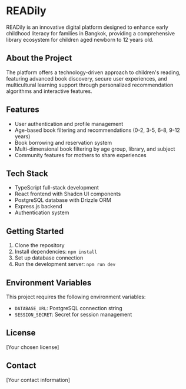 # READily

READily is an innovative digital platform designed to enhance early childhood literacy for families in Bangkok, providing a comprehensive library ecosystem for children aged newborn to 12 years old.

## About the Project

The platform offers a technology-driven approach to children's reading, featuring advanced book discovery, secure user experiences, and multicultural learning support through personalized recommendation algorithms and interactive features.

## Features

- User authentication and profile management
- Age-based book filtering and recommendations (0-2, 3-5, 6-8, 9-12 years)
- Book borrowing and reservation system
- Multi-dimensional book filtering by age group, library, and subject
- Community features for mothers to share experiences

## Tech Stack

- TypeScript full-stack development
- React frontend with Shadcn UI components
- PostgreSQL database with Drizzle ORM
- Express.js backend
- Authentication system

## Getting Started

1. Clone the repository
2. Install dependencies: `npm install`
3. Set up database connection
4. Run the development server: `npm run dev`

## Environment Variables

This project requires the following environment variables:

- `DATABASE_URL`: PostgreSQL connection string
- `SESSION_SECRET`: Secret for session management

## License

[Your chosen license]

## Contact

[Your contact information]
